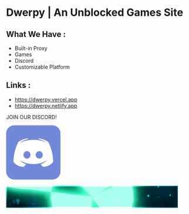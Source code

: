 # Dwerpy | An Unblocked Games Site

## What We Have :
- Built-in Proxy
- Games
- Discord
- Customizable Platform

## Links :
- https://dwerpy.vercel.app 
- https://dwerpy.netlify.app

JOIN OUR DISCORD!

<a style='text-decoration: none; color: transparent;' href='https://dwerpy.netlify.app/Invite'><img src='/Images/Discord.png'></a>

<img src='/Images/banner.gif'>
